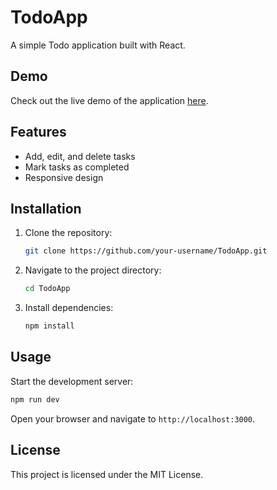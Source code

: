 # TodoApp

A simple Todo application built with React.

## Demo

Check out the live demo of the application [here](https://todo-app-virid-omega-45.vercel.app/).

## Features

- Add, edit, and delete tasks
- Mark tasks as completed
- Responsive design

## Installation

1. Clone the repository:
    ```bash
    git clone https://github.com/your-username/TodoApp.git
    ```
2. Navigate to the project directory:
    ```bash
    cd TodoApp
    ```
3. Install dependencies:
    ```bash
    npm install
    ```

## Usage

Start the development server:
```bash
npm run dev
```

Open your browser and navigate to `http://localhost:3000`.

## License

This project is licensed under the MIT License.